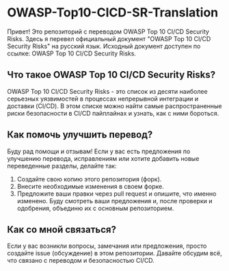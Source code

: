 # OWASP-Top10-CICD-SR-Translation
Привет! Это репозиторий с переводом OWASP Top 10 CI/CD Security Risks. Здесь я перевел официальный документ "OWASP Top 10 CI/CD Security Risks" на русский язык. Исходный документ доступен по ссылке: OWASP Top 10 CI/CD Security Risks.

## Что такое OWASP Top 10 CI/CD Security Risks?
OWASP Top 10 CI/CD Security Risks - это список из десяти наиболее серьезных уязвимостей в процессах непрерывной интеграции и доставки (CI/CD). В этом списке можно найти самые распространенные риски безопасности в CI/CD пайплайнах и узнать, как с ними бороться.

## Как помочь улучшить перевод?
Буду рад помощи и отзывам! Если у вас есть предложения по улучшению перевода, исправлениям или хотите добавить новые переведенные разделы, делайте так:

1. Создайте свою копию этого репозитория (форк).
2. Внесите необходимые изменения в своем форке.
3. Предложите ваши правки через pull request и опишите, что именно изменено.
Буду смотреть ваши предложения и, после проверки и одобрения, объединю их с основным репозиторием.

## Как со мной связаться?
Если у вас возникли вопросы, замечания или предложения, просто создайте issue (обсуждение) в этом репозитории. Давайте обсудим всё, что связано с переводом и безопасностью CI/CD.

